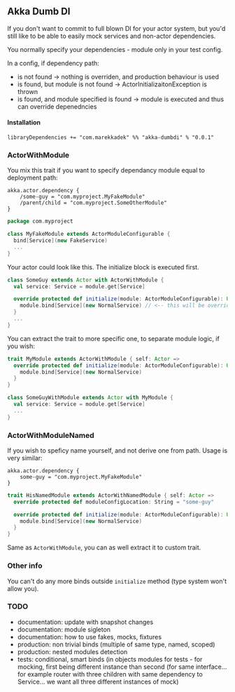 ## Akka Dumb DI

If you don't want to commit to full blown DI for your actor system, but you'd still like to be
able to easily mock services and non-actor dependencies.

You normally specify your dependencies - module only in your test config.

In a config, if dependency path:
- is not found -> nothing is overriden, and production behaviour is used
- is found, but module is not found -> ActorInitializaitonException is thrown
- is found, and module specified is found -> module is executed and thus can override depenedncies

#### Installation
```
libraryDependencies += "com.marekkadek" %% "akka-dumbdi" % "0.0.1"
```


### ActorWithModule
You mix this trait if you want to specify dependancy module equal to deployment path:
```
akka.actor.dependency {
    /some-guy = "com.myproject.MyFakeModule"
    /parent/child = "com.myproject.SomeOtherModule"
}
```

```scala
package com.myproject

class MyFakeModule extends ActorModuleConfigurable {
  bind[Service](new FakeService)
  ...
}
```

Your actor could look like this. The initialize block is executed first.
```scala
class SomeGuy extends Actor with ActorWithModule {
  val service: Service = module.get[Service]

  override protected def initialize(module: ActorModuleConfigurable): Unit = {
    module.bind[Service](new NormalService) // <-- this will be overriden in test, as is specified in cfg
  }
  ...
}
```

You can extract the trait to more specific one, to separate module logic, if you wish:

```scala
trait MyModule extends ActorWithModule { self: Actor =>
  override protected def initialize(module: ActorModuleConfigurable): Unit = {
    module.bind[Service](new NormalService)
  }
}

class SomeGuyWithModule extends Actor with MyModule {
  val service: Service = module.get[Service]
  ...
}
```

### ActorWithModuleNamed
If you wish to speficy name yourself, and not derive one from path. Usage is very similar:

```
akka.actor.dependency {
    some-guy = "com.myproject.MyFakeModule"
}
```

```scala
trait HisNamedModule extends ActorWithNamedModule { self: Actor =>
  override protected def moduleConfigLocation: String = "some-guy"

  override protected def initialize(module: ActorModuleConfigurable): Unit = {
    module.bind[Service](new NormalService)
  }
}
```

Same as `ActorWithModule`, you can as well extract it to custom trait.

### Other info
You can't do any more binds outside `initialize` method (type system won't allow you).

### TODO
- documentation: update with snapshot changes
- documentation: module sigleton
- documentation: how to use fakes, mocks, fixtures
- production: non trivial binds (multiple of same type, named, scoped)
- production: nested modules detection
- tests: conditional, smart binds (in objects modules for tests - for mocking, first being different instance than second (for same interface... for example router with three children with same dependency to Service... we want all three different instances of mock)
